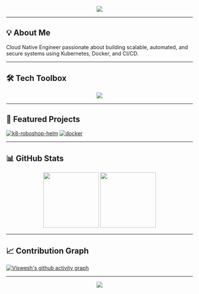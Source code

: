 <!-- Header Banner -->
<p align="center">
  <img src="https://capsule-render.vercel.app/api?type=waving&color=0:302b63,100:0f0c29&height=250&section=header&text=Viswesh%20Bonam&fontSize=55&fontColor=ffffff&animation=fadeIn&fontAlignY=38&desc=Cloud%20Native%20Engineer%20%7C%20Kubernetes%20%26%20Docker%20Expert&descAlignY=55&descAlign=50" />
</p>

---

## 💡 About Me
Cloud Native Engineer passionate about building scalable, automated, and secure systems using Kubernetes, Docker, and CI/CD.



---

## 🛠 Tech Toolbox
<p align="center">
  <img src="https://skillicons.dev/icons?i=kubernetes,docker,git,linux,bash,ansible,terraform,aws&theme=dark" />
</p>

---

## 📌 Featured Projects
[![k8-roboshop-helm](https://github-readme-stats.vercel.app/api/pin/?username=VisweshBonam&repo=k8-roboshop-helm&theme=tokyonight)](https://github.com/VisweshBonam/k8-roboshop-helm)
[![docker](https://github-readme-stats.vercel.app/api/pin/?username=VisweshBonam&repo=docker&theme=tokyonight)](https://github.com/VisweshBonam/docker)

---

## 📊 GitHub Stats
<p align="center">
  <img src="https://github-readme-stats.vercel.app/api?username=VisweshBonam&show_icons=true&theme=tokyonight&hide_border=true" height="150"/>
  <img src="https://github-readme-streak-stats.herokuapp.com/?user=VisweshBonam&theme=tokyonight&hide_border=true" height="150"/>
</p>

---

## 📈 Contribution Graph
[![Viswesh's github activity graph](https://github-readme-activity-graph.vercel.app/graph?username=VisweshBonam&bg_color=0f0c29&color=ffffff&line=4e54c8&point=ffffff&area=true&hide_border=true)](https://github.com/ashutosh00710/github-readme-activity-graph)

---

<p align="center">
  <img src="https://capsule-render.vercel.app/api?type=waving&color=0:302b63,100:0f0c29&height=120&section=footer"/>
</p>
